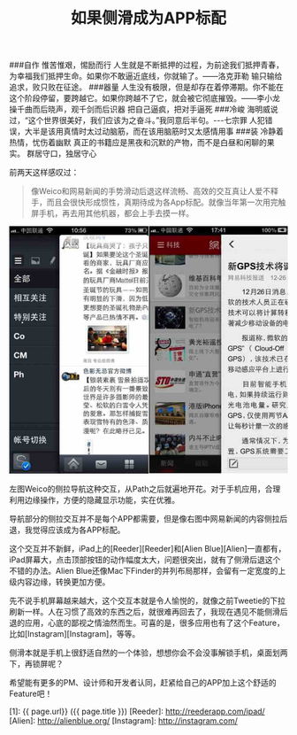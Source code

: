 ﻿---
layout: post
title: 如果侧滑成为APP标配
description: 那么世界就又美好了一点点
category: opinion
---

###自作 
惟苦惟艰，惕励而行
人生就是不断抵押的过程，为前途我们抵押青春，为幸福我们抵押生命。如果你不敢逼近底线，你就输了。——洛克菲勒
输只输给追求，败只败在征途。
###器量
人生没有极限，但是却存在着停滞期。你不能在这个阶段停留，要跨越它。如果你跨越不了它，就会被它彻底摧毁。——李小龙
操千曲而后晓声，观千剑而后识器
把自己逼疯，把对手逼死
###冷峻
海明威说过，“这个世界很美好，我们应该为之奋斗。”我同意后半句。---七宗罪
人犯错误，大半是该用真情时太过动脑筋，而在该用脑筋时又太感情用事
###装
冷静着热情，忧伤着幽默
真正的书籍应是黑夜和沉默的产物，而不是白昼和闲聊的果实。
群居守口，独居守心

前两天这样感叹过：

<blockquote><p>
像Weico和网易新闻的手势滑动后退这样流畅、高效的交互真让人爱不释手，而且会很快形成惯性，真期待成为各App标配。就像当年第一次用完触屏手机，再去用其他机器，都会上手去摸一样。
</p></blockquote>

![Weico Side](/images/other/side-slide.jpg)

左图Weico的侧拉导航这种交互，从Path之后就遍地开花。对于手机应用，合理利用边缘操作，方便的隐藏显示功能，实在优雅。

导航部分的侧拉交互并不是每个APP都需要，但是像右图中网易新闻的内容侧拉后退，我觉得应该成为各APP标配。

这个交互并不新鲜，iPad上的[Reeder][Reeder]和[Alien Blue][Alien]一直都有，iPad屏幕大，点击顶部按钮的动作幅度太大，问题很突出，就有了侧滑后退这个不错的办法。Alien Blue还像Mac下Finder的并列布局那样，会留有一定宽度的上级内容边缘，转换更加方便。

先不说手机屏幕越来越大，这个交互本就是令人愉悦的，就像之前Tweetie的下拉刷新一样。人在习惯了高效的东西之后，就很难再回去了，我现在遇见不能侧滑后退的应用，心底的鄙视之情油然而生。可喜的是，很多应用也有了这个Feature，比如[Instagram][Instagram]，等等。

侧滑本就是手机上很舒适自然的一个体验，想想你会不会没事解锁手机，桌面划两下，再锁屏呢？

希望能有更多的PM、设计师和开发者认同，赶紧给自己的APP加上这个舒适的Feature吧！

[BeiYuu]:    http://beiyuu.com  "BeiYuu"
[1]:    {{ page.url}}  ({{ page.title }})
[Reeder]: http://reederapp.com/ipad/
[Alien]: http://alienblue.org/
[Instagram]: http://instagram.com/
